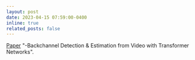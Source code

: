 ```yaml
---
layout: post
date: 2023-04-15 07:59:00-0400
inline: true
related_posts: false
---
```

 
[Paper](https://docs.google.com/presentation/d/1Kx-7M-kDPGDgsFYi2BUbCefCOL7JAULSfhm1xjnLRqA/edit#slide=id.p) "-Backchannel Detection & Estimation from Video with Transformer Networks".
